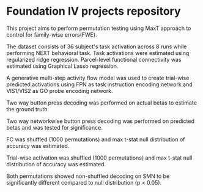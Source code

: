 # Foundation IV projects repository

This project aims to perform permutation testing using MaxT approach to control for family-wise errors(FWE).

The dataset consists of 36 subject's task activation across 8 runs while performing NEXT behavioral task. 
Task activations were estimated using regularized ridge regression. 
Parcel-level functional connectivity was estimated using Graphical Lasso regression.

A generative multi-step activity flow model was used to create trial-wise predicted activations using FPN as 
task instruction encoding network and VIS1/VIS2 as GO probe encoding network.

Two way button press decoding was performed on actual betas to estimate the ground truth.

Two way networkwise button press decoding was performed on predicted betas and was tested for significance. 

FC was shuffled (1000 permutations) and max t-stat null distribution of accuracy was estimated. 

Trial-wise activation was shuffled (1000 permutations) and max t-stat null distribution of accuracy was estimated. 

Both permutations showed non-shuffled decoding on SMN to be significantly different compared to null distribution (p < 0.05).





